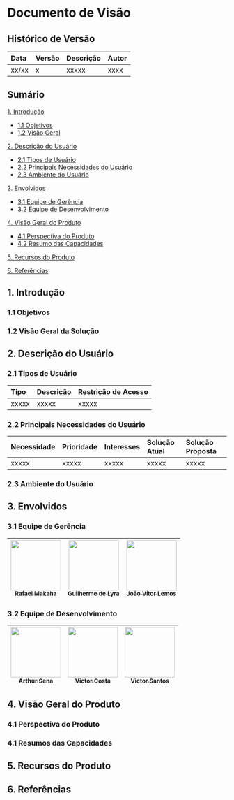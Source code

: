 # Documento de Visão

## Histórico de Versão
| Data | Versão | Descrição | Autor |
| :--- | :--- | :--- | :--- |
| xx/xx | x | xxxxx  | xxxx |


## Sumário
[1. Introdução](#1-introdução)

* [1.1 Objetivos](#11-objetivos)
* [1.2 Visão Geral](#12-visão-geral-da-solução)

[2. Descrição do Usuário](#2-descrição-do-usuário)

* [2.1 Tipos de Usuário](#21-tipos-de-usuário)
* [2.2 Principais Necessidades do Usuário](#22-principais-necessidades-do-usuário)
* [2.3 Ambiente do Usuário](#23-ambiente-do-usuário)

[3. Envolvidos](#3-envolvidos)

* [3.1 Equipe de Gerência](#31-equipe-de-gerência)
* [3.2 Equipe de Desenvolvimento](#32-equipe-de-desenvolvimento)

[4. Visão Geral do Produto](#4-visão-geral-do-produto)

* [4.1 Perspectiva do Produto](#41-perspectiva-do-produto)
* [4.2 Resumo das Capacidades](#42-declaração-de-posição-do-produto)

[5. Recursos do Produto](#5-recursos-do-produto)

[6. Referências](#6-referências)

## 1. Introdução

### 1.1 Objetivos

### 1.2 Visão Geral da Solução

## 2. Descrição do Usuário

### 2.1 Tipos de Usuário

| Tipo | Descrição | Restrição de Acesso |
| :--- | :--- | :--- |
| xxxxx | xxxxx | xxxxx |

### 2.2 Principais Necessidades do Usuário

| Necessidade | Prioridade | Interesses | Solução Atual | Solução Proposta |
| :--- | :--- | :--- | :--- | :--- |
| xxxxx | xxxxx | xxxxx | xxxxx | xxxxx |

### 2.3 Ambiente do Usuário

## 3. Envolvidos

### 3.1 Equipe de Gerência

[<img src="https://avatars3.githubusercontent.com/u/20361663?s=460&u=91d226496735d780af309d15ef57215b8fd5613b&v=4" width=115 > <br> <sub> Rafael Makaha </sub>](https://github.com/rafaelmakaha) | [<img src="https://avatars0.githubusercontent.com/u/23236957?s=460&u=10315bc4ccdf022ace9b7492a9596d23e7f576bd&v=4" width=115 > <br> <sub> Guilherme de Lyra </sub>](https://github.com/guilhermedelyra) | [<img src="https://avatars2.githubusercontent.com/u/23479533?s=460&u=5225cd85f2c478a548ff3a4bf34668169ae08143&v=4" width=115 > <br> <sub> João Vítor Lemos </sub>](https://github.com/joaovitorml) |
| :---: | :---: | :---: |  

### 3.2 Equipe de Desenvolvimento

[<img src="https://avatars1.githubusercontent.com/u/49957403?s=460&u=170776941473671902ffee948e33b4a012829359&v=4" width=115 > <br> <sub> Arthur Sena </sub>](https://github.com/senaarth) | [<img src="https://avatars3.githubusercontent.com/u/50213514?s=460&u=9b36991005026e3b3131bf87e89354e55b323682&v=4" width=115 > <br> <sub> Victor Costa </sub>](https://github.com/V100k) | [<img src="https://avatars1.githubusercontent.com/u/52058094?s=460&u=7a8909576cb173c2fd1c4b83ad3ccb36348b6f9d&v=4" width=115 > <br> <sub> Victor Santos </sub>](https://github.com/victordsantoss) |
| :---: | :---: | :---: |  

## 4. Visão Geral do Produto

### 4.1 Perspectiva do Produto

### 4.1 Resumos das Capacidades

## 5. Recursos do Produto

## 6. Referências
